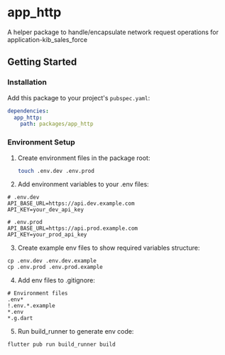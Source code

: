 # app_http

A helper package to handle/encapsulate network request operations for application-kib_sales_force

## Getting Started

### Installation

Add this package to your project's `pubspec.yaml`:

```yaml
dependencies:
  app_http:
    path: packages/app_http
```

### Environment Setup

1. Create environment files in the package root:
   ```bash
   touch .env.dev .env.prod
   
2. Add environment variables to your .env files:
```
# .env.dev
API_BASE_URL=https://api.dev.example.com
API_KEY=your_dev_api_key

# .env.prod
API_BASE_URL=https://api.prod.example.com
API_KEY=your_prod_api_key
```
3. Create example env files to show required variables structure:
```
cp .env.dev .env.dev.example
cp .env.prod .env.prod.example
```
4. Add env files to .gitignore:
```
# Environment files
.env*
!.env.*.example
*.env
*.g.dart
```
5. Run build_runner to generate env code:
```
flutter pub run build_runner build
```
